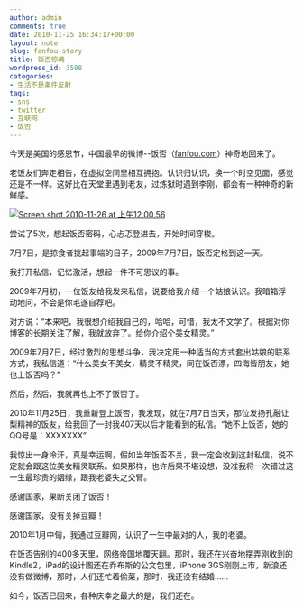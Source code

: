 ```yaml
---
author: admin
comments: true
date: 2010-11-25 16:34:17+00:00
layout: note
slug: fanfou-story
title: 饭否惊魂
wordpress_id: 3598
categories:
- 生活不是条件反射
tags:
- sns
- twitter
- 互联网
- 饭否
---
```


今天是美国的感恩节，中国最早的微博--饭否（[fanfou.com](http://i.fanfou.com)）神奇地回来了。

老饭友们奔走相告，在虚拟空间里相互拥抱。认识归认识，换一个时空见面，感觉还是不一样。这好比在天堂里遇到老友，过炼狱时遇到李刚，都会有一种神奇的新鲜感。

[![Screen shot 2010-11-26 at 上午12.00.56](http://farm5.static.flickr.com/4152/5207063710_f183d25b7d.jpg)](http://www.flickr.com/photos/42121485@N00/5207063710)

尝试了5次，想起饭否密码，心忐忑登进去，开始时间穿梭。

7月7日，是掠食者挑起事端的日子，2009年7月7日，饭否定格到这一天。

我打开私信，记忆激活，想起一件不可思议的事。

2009年7月初，一位饭友给我发来私信，说要给我介绍一个姑娘认识。我暗箱浮动地问，不会是你毛遂自荐吧。

对方说：“本来吧，我很想介绍我自己的，哈哈，可惜，我太不文学了。根据对你博客的长期关注了解，我就放弃了。给你介绍个美女精灵。”

2009年7月7日，经过激烈的思想斗争，我决定用一种适当的方式套出姑娘的联系方式，我私信道：“什么美女不美女，精灵不精灵，同在饭否漂，四海皆朋友，她也上饭否吗？”

然后，然后，我就再也上不了饭否了。

2010年11月25日，我重新登上饭否，我发现，就在7月7日当天，那位发扬孔融让梨精神的饭友，给我回了一封我407天以后才能看到的私信。“她不上饭否，她的QQ号是：XXXXXXX”

我惊出一身冷汗，真是幸运啊，假如当年饭否不关，我一定会收到这封私信，说不定就会跟这位美女精灵联系。如果那样，也许后果不堪设想，没准我将一次错过这一生最珍贵的姻缘，跟我老婆失之交臂。

感谢国家，果断关闭了饭否！

感谢国家，没有关掉豆瓣！

2010年1月中旬，我通过豆瓣网，认识了一生中最对的人，我的老婆。

在饭否告别的400多天里，网络帝国地覆天翻。那时，我还在兴奋地摆弄刚收到的Kindle2，iPad的设计图还在乔布斯的公文包里，iPhone 3GS刚刚上市，新浪还没有做微博，那时，人们还忙着偷菜，那时，我还没有结婚……

如今，饭否已回来，各种庆幸之最大的是，我们还在。


